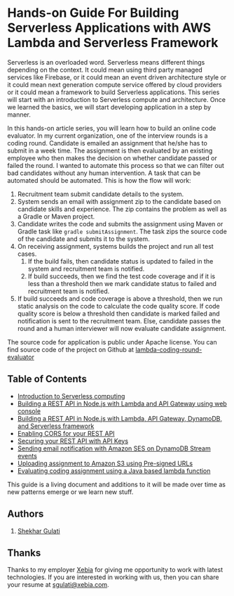 # Hands-on Guide For Building Serverless Applications with AWS Lambda and Serverless Framework

Serverless is an overloaded word. Serverless means different things depending on the context. It could mean using third party managed services like Firebase, or it could mean an event driven architecture style or it could mean next generation compute service offered by cloud providers or it could mean a framework to build Serverless applications. This series will start with an introduction to Serverless compute and architecture. Once we learned the basics, we will start developing application in a step by manner.

In this hands-on article series, you will learn how to build an online code evaluator. In my current organization, one of the interview rounds is a coding round. Candidate is emailed an assignment that he/she has to submit in a week time. The assignment is then evaluated by an existing employee who then makes the decision on whether candidate passed or failed the round. I wanted to automate this process so that we can filter out bad candidates without any human intervention. A task that can be automated should be automated. This is how the flow will work:

1. Recruitment team submit candidate details to the system.
2. System sends an email with assignment zip to the candidate based on candidate skills and experience. The zip contains the problem as well as a Gradle or Maven project.
3. Candidate writes the code and submits the assignment using Maven or Gradle task like `gradle submitAssignment`. The task zips the source code of the candidate and submits it to the system.
4. On receiving assignment, systems builds the project and run all test cases. 
   1. If the build fails, then candidate status is updated to failed in the system and recruitment team is notified. 
   2. If build succeeds, then we find the test code coverage and if it is less than a threshold then we mark candidate status to failed and recruitment team is notified.
5. If build succeeds and code coverage is above a threshold, then we run static analysis on the code to calculate the code quality score. If code quality score is below a threshold then candidate is marked failed and notification is sent to the recruitment team. Else, candidate passes the round and a human interviewer will now evaluate candidate assignment.

The source code for application is public under Apache license. You can find source code of the project on Github at [lambda-coding-round-evaluator](https://github.com/xebiaww/lambda-coding-round-evaluator)

## Table of Contents

* [Introduction to Serverless computing](./01-introduction-to-serverless.md)
* [Building a REST API in Node.js with Lambda and API Gateway using web console](./02-building-rest-api-in-nodejs-with-lambda-gateway.md)
* [Building a REST API in Node.js with Lambda, API Gateway, DynamoDB, and Serverless framework](./03-building-rest-api-in-nodejs-with-lambda-gateway-dynamodb-serverless.md)
* [Enabling CORS for your REST API](./04-enable-cors-for-your-rest-api.md)
* [Securing your REST API with API Keys](./05-securing-rest-api-with-api-keys.md)
* [Sending email notification with Amazon SES on DynamoDB Stream events](./06-sending-email-with-ses-on-dynamodb-stream-events.md)
* [Uploading assignment to Amazon S3 using Pre-signed URLs](./07-uploading-assignment-to-s3-using-presigned-urls.md)
* [Evaluating coding assignment using a Java based lambda function](./08-evaluating-assignment-using-java-lambda-function.md)


This guide is a living document and additions to it will be made over time as new patterns emerge or we learn new stuff.

## Authors

1. [Shekhar Gulati](https://twitter.com/shekhargulati)

## Thanks

Thanks to my employer [Xebia](https://xebia.com/) for giving me opportunity to work with latest technologies. If you are interested in working with us, then you can share your resume at sgulati@xebia.com.

